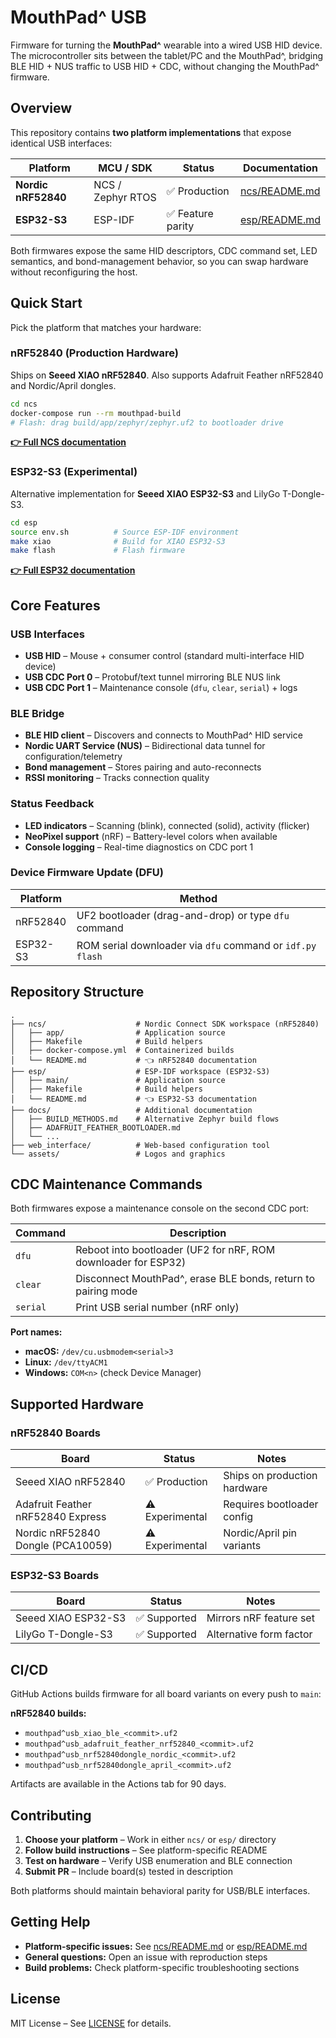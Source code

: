 # MouthPad^ USB

Firmware for turning the **MouthPad^** wearable into a wired USB HID device. The microcontroller sits between the tablet/PC and the MouthPad^, bridging BLE HID + NUS traffic to USB HID + CDC, without changing the MouthPad^ firmware.

## Overview

This repository contains **two platform implementations** that expose identical USB interfaces:

| Platform | MCU / SDK | Status | Documentation |
|----------|-----------|--------|---------------|
| **Nordic nRF52840** | NCS / Zephyr RTOS | ✅ Production | [ncs/README.md](ncs/README.md) |
| **ESP32-S3** | ESP-IDF | ✅ Feature parity | [esp/README.md](esp/README.md) |

Both firmwares expose the same HID descriptors, CDC command set, LED semantics, and bond-management behavior, so you can swap hardware without reconfiguring the host.

## Quick Start

Pick the platform that matches your hardware:

### nRF52840 (Production Hardware)

Ships on **Seeed XIAO nRF52840**. Also supports Adafruit Feather nRF52840 and Nordic/April dongles.

```bash
cd ncs
docker-compose run --rm mouthpad-build
# Flash: drag build/app/zephyr/zephyr.uf2 to bootloader drive
```

**[👉 Full NCS documentation](ncs/README.md)**

### ESP32-S3 (Experimental)

Alternative implementation for **Seeed XIAO ESP32-S3** and LilyGo T-Dongle-S3.

```bash
cd esp
source env.sh          # Source ESP-IDF environment
make xiao              # Build for XIAO ESP32-S3
make flash             # Flash firmware
```

**[👉 Full ESP32 documentation](esp/README.md)**

## Core Features

### USB Interfaces

- **USB HID** – Mouse + consumer control (standard multi-interface HID device)
- **USB CDC Port 0** – Protobuf/text tunnel mirroring BLE NUS link
- **USB CDC Port 1** – Maintenance console (`dfu`, `clear`, `serial`) + logs

### BLE Bridge

- **BLE HID client** – Discovers and connects to MouthPad^ HID service
- **Nordic UART Service (NUS)** – Bidirectional data tunnel for configuration/telemetry
- **Bond management** – Stores pairing and auto-reconnects
- **RSSI monitoring** – Tracks connection quality

### Status Feedback

- **LED indicators** – Scanning (blink), connected (solid), activity (flicker)
- **NeoPixel support** (nRF) – Battery-level colors when available
- **Console logging** – Real-time diagnostics on CDC port 1

### Device Firmware Update (DFU)

| Platform | Method |
|----------|--------|
| nRF52840 | UF2 bootloader (drag-and-drop) or type `dfu` command |
| ESP32-S3 | ROM serial downloader via `dfu` command or `idf.py flash` |

## Repository Structure

```
.
├── ncs/                    # Nordic Connect SDK workspace (nRF52840)
│   ├── app/                # Application source
│   ├── Makefile            # Build helpers
│   ├── docker-compose.yml  # Containerized builds
│   └── README.md           # 👈 nRF52840 documentation
├── esp/                    # ESP-IDF workspace (ESP32-S3)
│   ├── main/               # Application source
│   ├── Makefile            # Build helpers
│   └── README.md           # 👈 ESP32-S3 documentation
├── docs/                   # Additional documentation
│   ├── BUILD_METHODS.md    # Alternative Zephyr build flows
│   ├── ADAFRUIT_FEATHER_BOOTLOADER.md
│   └── ...
├── web_interface/          # Web-based configuration tool
└── assets/                 # Logos and graphics
```

## CDC Maintenance Commands

Both firmwares expose a maintenance console on the second CDC port:

| Command | Description |
|---------|-------------|
| `dfu` | Reboot into bootloader (UF2 for nRF, ROM downloader for ESP32) |
| `clear` | Disconnect MouthPad^, erase BLE bonds, return to pairing mode |
| `serial` | Print USB serial number (nRF only) |

**Port names:**
- **macOS:** `/dev/cu.usbmodem<serial>3`
- **Linux:** `/dev/ttyACM1`
- **Windows:** `COM<n>` (check Device Manager)

## Supported Hardware

### nRF52840 Boards

| Board | Status | Notes |
|-------|--------|-------|
| Seeed XIAO nRF52840 | ✅ Production | Ships on production hardware |
| Adafruit Feather nRF52840 Express | ⚠️ Experimental | Requires bootloader config |
| Nordic nRF52840 Dongle (PCA10059) | ⚠️ Experimental | Nordic/April pin variants |

### ESP32-S3 Boards

| Board | Status | Notes |
|-------|--------|-------|
| Seeed XIAO ESP32-S3 | ✅ Supported | Mirrors nRF feature set |
| LilyGo T-Dongle-S3 | ✅ Supported | Alternative form factor |

## CI/CD

GitHub Actions builds firmware for all board variants on every push to `main`:

**nRF52840 builds:**
- `mouthpad^usb_xiao_ble_<commit>.uf2`
- `mouthpad^usb_adafruit_feather_nrf52840_<commit>.uf2`
- `mouthpad^usb_nrf52840dongle_nordic_<commit>.uf2`
- `mouthpad^usb_nrf52840dongle_april_<commit>.uf2`

Artifacts are available in the Actions tab for 90 days.

## Contributing

1. **Choose your platform** – Work in either `ncs/` or `esp/` directory
2. **Follow build instructions** – See platform-specific README
3. **Test on hardware** – Verify USB enumeration and BLE connection
4. **Submit PR** – Include board(s) tested in description

Both platforms should maintain behavioral parity for USB/BLE interfaces.

## Getting Help

- **Platform-specific issues:** See [ncs/README.md](ncs/README.md) or [esp/README.md](esp/README.md)
- **General questions:** Open an issue with reproduction steps
- **Build problems:** Check platform-specific troubleshooting sections

## License

MIT License – See [LICENSE](LICENSE) for details.
